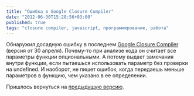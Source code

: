 ```yaml
---
title: "Ошибка в Google Closure Compiler"
date: "2012-06-30T15:28:56+03:00"
published: true
tags: "closure compiler, javascript, программирование, работа"
---
```


Обнаружил досадную ошибку в последнем [Google Closure Compiler](https://developers.google.com/closure/compiler/) (версия от 30 апреля). Почему-то при анализе кода он считает все параметры функции опциональными. А потому выдает замечания внутри функции, если пытаешься использовать параметр без проверки на undefined. И наоборот, не пишет ошибок, когда передаешь меньше параметров в функцию, чем указано в ее определении.

Пришлось вернуться на [предыдущую версию](http://closure-compiler.googlecode.com/files/compiler-20120305.tar.gz).